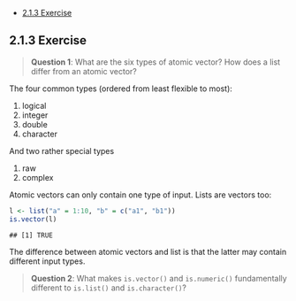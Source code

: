 -   [2.1.3 Exercise](#exercise)

2.1.3 Exercise
--------------

> **Question 1**: What are the six types of atomic vector? How does a list differ from an atomic vector?

The four common types (ordered from least flexible to most):

1.  logical
2.  integer
3.  double
4.  character

And two rather special types

1.  raw
2.  complex

Atomic vectors can only contain one type of input. Lists are vectors too:

``` r
l <- list("a" = 1:10, "b" = c("a1", "b1"))
is.vector(l)
```

    ## [1] TRUE

The difference between atomic vectors and list is that the latter may contain different input types.

> **Question 2**: What makes `is.vector()` and `is.numeric()` fundamentally different to `is.list()` and `is.character()`?
